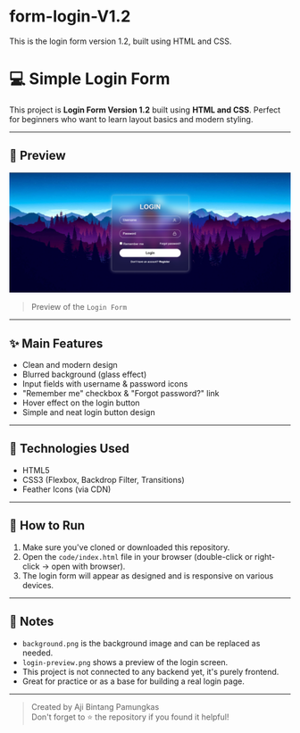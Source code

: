 # form-login-V1.2
This is the login form version 1.2, built using HTML and CSS.

# 💻 Simple Login Form

This project is **Login Form Version 1.2** built using **HTML and CSS**. Perfect for beginners who want to learn layout basics and modern styling.

---

## 📸 Preview

![preview](form%20login%20V1.2/img/login-preview.png)

> Preview of the `Login Form`

---

## ✨ Main Features

- Clean and modern design
- Blurred background (glass effect)
- Input fields with username & password icons
- "Remember me" checkbox & "Forgot password?" link
- Hover effect on the login button
- Simple and neat login button design

---

## 🧰 Technologies Used

- HTML5
- CSS3 (Flexbox, Backdrop Filter, Transitions)
- Feather Icons (via CDN)

---

## 🚀 How to Run

1. Make sure you've cloned or downloaded this repository.
2. Open the `code/index.html` file in your browser (double-click or right-click → open with browser).
3. The login form will appear as designed and is responsive on various devices.

---

## 📝 Notes

- `background.png` is the background image and can be replaced as needed.
- `login-preview.png` shows a preview of the login screen.
- This project is not connected to any backend yet, it's purely frontend.
- Great for practice or as a base for building a real login page.

---

> Created by Aji Bintang Pamungkas  
> Don't forget to ⭐ the repository if you found it helpful!

